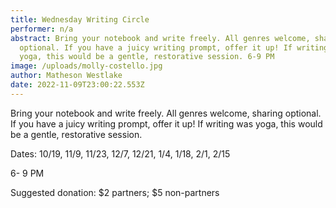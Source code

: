 ```yaml
---
title: Wednesday Writing Circle
performer: n/a
abstract: Bring your notebook and write freely. All genres welcome, sharing
  optional. If you have a juicy writing prompt, offer it up! If writing was
  yoga, this would be a gentle, restorative session. 6-9 PM
image: /uploads/molly-costello.jpg
author: Matheson Westlake
date: 2022-11-09T23:00:22.553Z
---
```

Bring your notebook and write freely. All genres welcome, sharing optional. If you have a juicy writing prompt, offer it up! If writing was yoga, this would be a gentle, restorative session. 

D﻿ates: 10/19, 11/9, 11/23, 12/7, 12/21, 1/4, 1/18, 2/1, 2/15

6﻿- 9 PM

Suggested donation: $﻿2 partners; $﻿5 non-partners